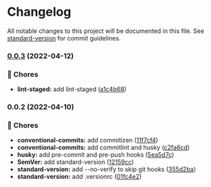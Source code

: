 # Changelog

All notable changes to this project will be documented in this file. See [standard-version](https://github.com/conventional-changelog/standard-version) for commit guidelines.

### [0.0.3](https://github.com/davipon/conventional-commits-sveltekit/compare/v0.0.2...v0.0.3) (2022-04-12)

### :truck: Chores

- **lint-staged:** add lint-staged ([a1c4b68](https://github.com/davipon/conventional-commits-sveltekit/commit/a1c4b68b4bf7480f0e810ee59e262ef495f767e7))

### 0.0.2 (2022-04-10)

### :truck: Chores

- **conventional-commits:** add commitizen ([11f7cf4](https://github.com/davipon/conventional-commits-sveltekit/commit/11f7cf463ee05b880827b2719a1ae2bb013e77ac))
- **conventional-commits:** add commitlint and husky ([c2fa6cd](https://github.com/davipon/conventional-commits-sveltekit/commit/c2fa6cdea0bc25a110cc023902a9523ca22cb0b8))
- **husky:** add pre-commit and pre-push hooks ([5ea5d7c](https://github.com/davipon/conventional-commits-sveltekit/commit/5ea5d7c46625d4b30655dd9c9a430ba89fc5b62f))
- **SemVer:** add standard-version ([12159cc](https://github.com/davipon/conventional-commits-sveltekit/commit/12159cca0dc36c7f171268d77eacb7ba55570ac7))
- **standard-version:** add --no-verify to skip git hooks ([355d2ba](https://github.com/davipon/conventional-commits-sveltekit/commit/355d2ba8b69f958b5b1b997cf9c05b53828dcc0b))
- **standard-version:** add .versionrc ([01fc4e2](https://github.com/davipon/conventional-commits-sveltekit/commit/01fc4e227a3361f37188fe0bb334df89819674c1))
